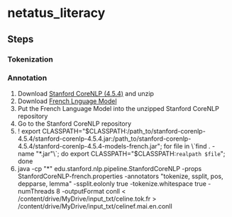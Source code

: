 # netatus_literacy

## Steps

### Tokenization

### Annotation
1. Download [Stanford CoreNLP (4.5.4)](https://nlp.stanford.edu/software/stanford-corenlp-4.5.4.zip) and unzip
2. Download [French Lnguage Model](https://nlp.stanford.edu/software/stanford-corenlp-4.5.4-models-french.jar)
3. Put the French Language Model into the unzipped Stanford CoreNLP repository
4. Go to the Stanford CoreNLP repository 
5. ! export CLASSPATH="$CLASSPATH:/path_to/stanford-corenlp-4.5.4/stanford-corenlp-4.5.4.jar:/path_to/stanford-corenlp-4.5.4/stanford-corenlp-4.5.4-models-french.jar"; for file in \`find . -name "*.jar"\`; do export CLASSPATH="$CLASSPATH:`realpath $file`"; done
6. java -cp "*" edu.stanford.nlp.pipeline.StanfordCoreNLP -props StanfordCoreNLP-french.properties -annotators "tokenize, ssplit, pos, depparse, lemma" -ssplit.eolonly true -tokenize.whitespace true -numThreads 8 -outputFormat conll < /content/drive/MyDrive/input_txt/celine.tok.fr > /content/drive/MyDrive/input_txt/celinef.mai.en.conll

